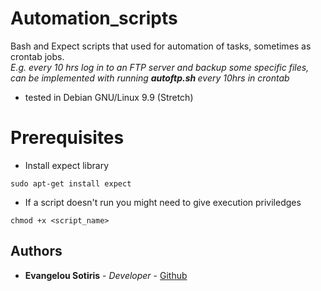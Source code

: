 # Automation_scripts
Bash and Expect scripts that used for automation of tasks, sometimes as crontab jobs. <br>
<i> E.g. every 10 hrs log in to an FTP server and backup some specific files, can be implemented with running <b> autoftp.sh </b> every 10hrs in crontab </i>

- tested in Debian GNU/Linux 9.9 (Stretch)

# Prerequisites
- Install expect library
```
sudo apt-get install expect
```
- If a script doesn't run you might need to give execution priviledges
```
chmod +x <script_name>
```
## Authors
* **Evangelou Sotiris** - *Developer* - [Github](https://github.com/EvangelouSotiris)
